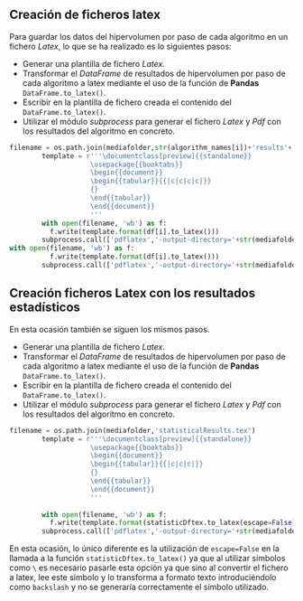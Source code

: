 ## Creación de ficheros latex

Para guardar los datos del hipervolumen por paso de cada algoritmo en un fichero *Latex*, lo que se ha realizado es lo siguientes pasos:

* Generar una plantilla de fichero *Latex*.
* Transformar el *DataFrame* de resultados de hipervolumen por paso de cada algoritmo a latex mediante el uso de la función de **Pandas** `DataFrame.to_latex()`.
* Escribir en la plantilla de fichero creada el contenido del `DataFrame.to_latex()`.
* Utilizar el módulo *subprocess* para generar el fichero *Latex* y *Pdf* con los resultados del algoritmo en concreto.


```python
filename = os.path.join(mediafolder,str(algorithm_names[i])+'results'+'.tex')
        template = r'''\documentclass[preview]{{standalone}}
                    \usepackage{{booktabs}}
                    \begin{{document}}
                    \begin{{tabular}}{{|c|c|c|c|}}
                    {}
                    \end{{tabular}}
                    \end{{document}}
                    '''
        with open(filename, 'wb') as f:
          f.write(template.format(df[i].to_latex()))
        subprocess.call(['pdflatex','-output-directory='+str(mediafolder),filename])
with open(filename, 'wb') as f:
          f.write(template.format(df[i].to_latex()))
        subprocess.call(['pdflatex','-output-directory='+str(mediafolder),filename])
```


## Creación ficheros Latex con los resultados estadísticos

En esta ocasión también se siguen los mismos pasos.

* Generar una plantilla de fichero *Latex*.
* Transformar el *DataFrame* de resultados de hipervolumen por paso de cada algoritmo a latex mediante el uso de la función de **Pandas** `DataFrame.to_latex()`.
* Escribir en la plantilla de fichero creada el contenido del `DataFrame.to_latex()`.
* Utilizar el módulo *subprocess* para generar el fichero *Latex* y *Pdf* con los resultados del algoritmo en concreto.

```python
filename = os.path.join(mediafolder,'statisticalResults.tex')
        template = r'''\documentclass[preview]{{standalone}}
                    \usepackage{{booktabs}}
                    \begin{{document}}
                    \begin{{tabular}}{{|c|c|c|}}
                    {}
                    \end{{tabular}}
                    \end{{document}}
                    '''
        
        with open(filename, 'wb') as f:
          f.write(template.format(statisticDftex.to_latex(escape=False)))
        subprocess.call(['pdflatex','-output-directory='+str(mediafolder),filename])
```

En esta ocasión, lo único diferente es la utilización de `escape=False` en la llamada a la función `statisticDftex.to_latex()` ya que al utilizar símbolos como `\` es necesario pasarle esta opción ya que sino al convertir el fichero a latex, lee este símbolo y lo transforma a formato texto introduciéndolo como `backslash` y no se generaría correctamente el símbolo utilizado.